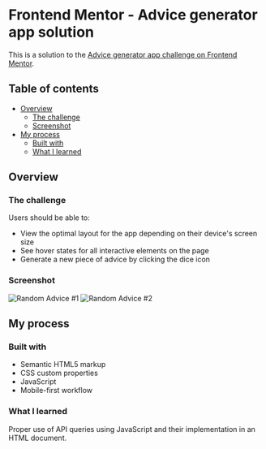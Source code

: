 # Frontend Mentor - Advice generator app solution

This is a solution to the [Advice generator app challenge on Frontend Mentor](https://www.frontendmentor.io/challenges/advice-generator-app-QdUG-13db).

## Table of contents

- [Overview](#overview)
  - [The challenge](#the-challenge)
  - [Screenshot](#screenshot)
- [My process](#my-process)
  - [Built with](#built-with)
  - [What I learned](#what-i-learned)

## Overview

### The challenge

Users should be able to:

- View the optimal layout for the app depending on their device's screen size
- See hover states for all interactive elements on the page
- Generate a new piece of advice by clicking the dice icon

### Screenshot

![Random Advice #1](https://i.imgur.com/67Iciae.png)
![Random Advice #2](https://i.imgur.com/52vhRQQ.png)

## My process

### Built with

- Semantic HTML5 markup
- CSS custom properties
- JavaScript
- Mobile-first workflow

### What I learned

Proper use of API queries using JavaScript and their implementation in an HTML document.